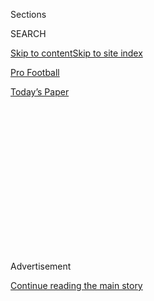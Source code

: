 <div id="app">

<div>

<div>

<div>

<div class="NYTAppHideMasthead css-1q2w90k e1suatyy0">

<div class="section css-ui9rw0 e1suatyy2">

<div class="css-eph4ug er09x8g0">

<div class="css-6n7j50">

</div>

<span class="css-1dv1kvn">Sections</span>

<div class="css-10488qs">

<span class="css-1dv1kvn">SEARCH</span>

</div>

[Skip to content](#site-content)[Skip to site index](#site-index)

</div>

<div id="masthead-section-label" class="css-1wr3we4 eaxe0e00">

[Pro
Football](https://www.nytimes3xbfgragh.onion/section/sports/football)

</div>

<div class="css-10698na e1huz5gh0">

</div>

</div>

<div id="masthead-bar-one" class="section hasLinks css-15hmgas e1csuq9d3">

<div class="css-uqyvli e1csuq9d0">

</div>

<div class="css-1uqjmks e1csuq9d1">

</div>

<div class="css-9e9ivx">

[](https://myaccount.nytimes3xbfgragh.onion/auth/login?response_type=cookie&client_id=vi)

</div>

<div class="css-1bvtpon e1csuq9d2">

[Today’s
Paper](https://www.nytimes3xbfgragh.onion/section/todayspaper)

</div>

</div>

</div>

</div>

<div data-aria-hidden="false">

<div id="site-content" data-role="main">

<div>

<div class="css-1aor85t" style="opacity:0.000000001;z-index:-1;visibility:hidden">

<div class="css-1hqnpie">

<div class="css-epjblv">

<span class="css-17xtcya">[Pro
Football](/section/sports/football)</span><span class="css-x15j1o">|</span><span class="css-fwqvlz">It’s
Patrick Mahomes’s N.F.L., but Let’s Preview All 32 Teams
Anyway</span>

</div>

<div class="css-k008qs">

<div class="css-1iwv8en">

<span class="css-18z7m18"></span>

<div>

</div>

</div>

<span class="css-1n6z4y">https://nyti.ms/3byhoWS</span>

<div class="css-1705lsu">

<div class="css-4xjgmj">

<div class="css-4skfbu" data-role="toolbar" data-aria-label="Social Media Share buttons, Save button, and Comments Panel with current comment count" data-testid="share-tools">

  - 
  - 
  - 
  - 
    
    <div class="css-6n7j50">
    
    </div>

  - 

</div>

</div>

</div>

</div>

</div>

</div>

<div class="css-13pd83m">

</div>

<div id="top-wrapper" class="css-1sy8kpn">

<div id="top-slug" class="css-l9onyx">

Advertisement

</div>

[Continue reading the main
story](#after-top)

<div class="ad top-wrapper" style="text-align:center;height:100%;display:block;min-height:250px">

<div id="top" class="place-ad" data-position="top" data-size-key="top">

</div>

</div>

<div id="after-top">

</div>

</div>

<div>

<div id="sponsor-wrapper" class="css-1hyfx7x">

<div id="sponsor-slug" class="css-19vbshk">

Supported by

</div>

[Continue reading the main
story](#after-sponsor)

<div id="sponsor" class="ad sponsor-wrapper" style="text-align:center;height:100%;display:block">

</div>

<div id="after-sponsor">

</div>

</div>

<div class="css-186x18t">

2020 N.F.L. Season Preview

</div>

<div class="css-1vkm6nb ehdk2mb0">

# It’s Patrick Mahomes’s N.F.L., but Let’s Preview All 32 Teams Anyway

</div>

Mahomes and Lamar Jackson headline an exciting new era of the N.F.L.,
which is on track for an on-time return to the field, just as planned.

<div class="css-79elbk" data-testid="photoviewer-wrapper">

<div class="css-z3e15g" data-testid="photoviewer-wrapper-hidden">

</div>

<div class="css-1a48zt4 ehw59r15" data-testid="photoviewer-children">

![<span class="css-16f3y1r e13ogyst0" data-aria-hidden="true">Patrick
Mahomes, 24, has already won a Super Bowl and an N.F.L. Most Valuable
Player
Award. </span><span class="css-cnj6d5 e1z0qqy90" itemprop="copyrightHolder"><span class="css-1ly73wi e1tej78p0">Credit...</span><span><span>Doug
Mills/The New York
Times</span></span></span>](https://static01.graylady3jvrrxbe.onion/images/2020/09/07/sports/07nfl-teampreviews/merlin_168316449_d2b22368-20a7-4d67-8aa4-786278e53bfc-articleLarge.jpg?quality=75&auto=webp&disable=upscale)

</div>

</div>

<div class="css-18e8msd">

<div class="css-vp77d3 epjyd6m0">

<div class="css-hus3qt ey68jwv0" data-aria-hidden="true">

[![Benjamin
Hoffman](https://static01.graylady3jvrrxbe.onion/images/2018/10/17/multimedia/author-benjamin-hoffman/author-benjamin-hoffman-thumbLarge.png
"Benjamin Hoffman")](https://www.nytimes3xbfgragh.onion/by/benjamin-hoffman)

</div>

<div class="css-1baulvz">

By [<span class="css-1baulvz last-byline" itemprop="name">Benjamin
Hoffman</span>](https://www.nytimes3xbfgragh.onion/by/benjamin-hoffman)

</div>

</div>

  - 
    
    <div class="css-ld3wwf e16638kd2">
    
    Published Sept. 7, 2020Updated Sept. 9, 2020,
    <span class="css-epvm6">11:36 a.m.
    ET</span>
    
    </div>

  - 
    
    <div class="css-4xjgmj">
    
    <div class="css-pvvomx" data-role="toolbar" data-aria-label="Social Media Share buttons, Save button, and Comments Panel with current comment count" data-testid="share-tools">
    
      - 
      - 
      - 
      - 
        
        <div class="css-6n7j50">
        
        </div>
    
      - 
    
    </div>
    
    </div>

</div>

</div>

<div class="section meteredContent css-1r7ky0e" name="articleBody" itemprop="articleBody">

<div class="css-1fanzo5 StoryBodyCompanionColumn">

<div class="css-53u6y8">

While just about every other American sports league had to radically
change its season because of the coronavirus, the N.F.L. waited
patiently, insisting it would [stick with its normal
timeline](https://www.nytimes3xbfgragh.onion/2020/05/07/sports/football/nfl-schedule.html).
That confidence appears to have paid off, with the league set to kick
off on Thursday, just as it said it would all along.

The league should look and feel quite different, as most Week 1 games
are expected to be played minus fans in the stands — the Dallas Cowboys
insist they will have a crowd — and plenty of important [players have
opted
out](https://www.nytimes3xbfgragh.onion/2020/08/08/sports/football/nfl-players-opt-out.html).

But, focusing solely on the game, the N.F.L. is in great shape. A new
generation of quarterbacks, led by Patrick Mahomes of the Kansas City
Chiefs and Lamar Jackson of the Baltimore Ravens, has made the league
even more exciting, and unexpected turnarounds by certain teams in
recent seasons have made it seem that any franchise is a move or two
away from relevance.

To get everyone caught up, we broke the league down, team by team,
looking at what’s changed and what you might expect during what should
be an exciting, unusual season.

</div>

</div>

<div class="css-19qgada">

### Breaking Down the Divisions

  - [A.F.C. East: Tom Brady Doesn’t Live Here Anymore](#link-652486c8)
  - [A.F.C. North: The Division That Runs](#link-3104d825)
  - [A.F.C. South: Three Good Teams and Jacksonville](#link-32b9b495)
  - [A.F.C. West: Property of Patrick Lavon Mahomes II](#link-3dfad86a)
  - [N.F.C. East: Where 9-7 Is Enough](#link-38ffe51b)
  - [N.F.C. North: The Packers and Friends](#link-2b33199e)
  - [N.F.C. South: Assisted Living for Aging
    Quarterbacks](#link-12ca264c)
  - [N.F.C. West: The Best Division in Football](#link-cd6fbd8)

</div>

<div class="css-1fanzo5 StoryBodyCompanionColumn">

<div class="css-53u6y8">

## A.F.C. East: Tom Brady Doesn’t Live Here Anymore

</div>

</div>

<div class="css-79elbk" data-testid="photoviewer-wrapper">

<div class="css-z3e15g" data-testid="photoviewer-wrapper-hidden">

</div>

<div class="css-1a48zt4 ehw59r15" data-testid="photoviewer-children">

![<span class="css-16f3y1r e13ogyst0" data-aria-hidden="true">Talk about
quarterback Josh Allen all you want. Buffalo fans know the defense is
what makes the team
special.</span><span class="css-cnj6d5 e1z0qqy90" itemprop="copyrightHolder"><span class="css-1ly73wi e1tej78p0">Credit...</span><span>Brett
Carlsen/Getty
Images</span></span>](https://static01.graylady3jvrrxbe.onion/images/2020/09/04/sports/04nfl-previews/merlin_161299026_a27a3ef5-8602-4b7c-be9f-09998d3bc277-articleLarge.jpg?quality=75&auto=webp&disable=upscale)

</div>

</div>

<div class="css-1fanzo5 StoryBodyCompanionColumn">

<div class="css-53u6y8">

### <span>**Buffalo Bills**</span>

**Key move:** Trading for wide receiver Stefon Diggs.

**Outlook:** The Bills (10-6) made the playoffs in two of the past three
seasons; two of the teams in their division are in talent-acquisition
mode; and the other one just said goodbye to a [six-time Super
Bowl-winning
quarterback](https://www.nytimes3xbfgragh.onion/2020/03/17/sports/football/tom-brady-patriots.html).
It might be time to get excited in Buffalo (something Bills fans are
known for, even if [Pinto
Ron](https://www.buffalobills.com/news/11-questions-with-bills-superfan-pinto-ron)
will have to be sprayed with condiments at home this year).

The known quantity is the team’s defense, where cornerback Tre’Davious
White leads one of the best units in the N.F.L. and Ed Oliver, a
second-year defensive tackle, is poised for a breakout.

The question is what to make of the offense. Quarterback Josh Allen
mostly needs to hold steady and let the defense cook, but he’s young,
has a big arm, and a lot of confidence. With Diggs and his fellow wide
receivers John Brown and Cole Beasley running routes, the temptation to
let the ball fly will be high.

</div>

</div>

<div class="css-1fanzo5 StoryBodyCompanionColumn">

<div class="css-53u6y8">

### <span>**Jets**</span>

**Key move:** Drafting [Mekhi
Becton.](https://www.nytimes3xbfgragh.onion/2020/04/28/sports/football/jets-mekhi-becton-draft.html)

**Outlook:** The Jets (7-9) began last season 1-7, but went 6-2 the rest
of the way. That improvement was largely a reflection of their
opponents, but it was also better than losing. That they landed a
terrific left tackle prospect, Louisville’s Becton, at No. 11 in the
draft was a cherry on top, because he can spend a decade protecting the
team’s most prized asset: quarterback [Sam
Darnold](https://www.nytimes3xbfgragh.onion/2019/11/24/sports/football/sam-darnold-jets.html).

On offense, things should look up. Darnold is the real deal, running
back Le’Veon Bell can’t be as bad as he was last season — right? — and
wide receiver Breshad Perriman was a good pickup.

The team’s sneaky-good defense is one of the masterworks of Gregg
Williams’s career as a coordinator, but Williams has a challenge ahead
of him since safety Jamal Adams was traded to Seattle and linebacker
C.J. Moseley opted out of the season. Williams does not lack for
confidence, but Adams and Moseley papered over deficiencies, so their
absence will be
felt.

</div>

</div>

<div class="css-79elbk" data-testid="photoviewer-wrapper">

<div class="css-z3e15g" data-testid="photoviewer-wrapper-hidden">

</div>

<div class="css-1a48zt4 ehw59r15" data-testid="photoviewer-children">

<div class="css-1xdhyk6 erfvjey0">

<span class="css-1ly73wi e1tej78p0">Image</span>

<div class="css-zjzyr8">

<div data-testid="lazyimage-container" style="height:257.77777777777777px">

</div>

</div>

</div>

<span class="css-16f3y1r e13ogyst0" data-aria-hidden="true">Seeing Cam
Newton at quarterback for the Patriots will be an adjustment, but his
skillset matches up well with the offense that the coordinator Josh
McDaniels, left, likes to
run.</span><span class="css-cnj6d5 e1z0qqy90" itemprop="copyrightHolder"><span class="css-1ly73wi e1tej78p0">Credit...</span><span>Pool
photo by Steven Senne</span></span>

</div>

</div>

<div class="css-1fanzo5 StoryBodyCompanionColumn">

<div class="css-53u6y8">

### <span>**New England Patriots**</span>

**Key move:** Signing quarterback [Cam
Newton](https://www.nytimes3xbfgragh.onion/2020/07/06/sports/football/cam-newton-new-england-patriots.html)?

**Outlook:** Throughout the [Bill
Belichick](https://www.nytimes3xbfgragh.onion/2020/06/29/sports/football/cam-newton-patriots-deal.html)
era, the Patriots (12-4) have jettisoned good players left and right
without losing a step. But the constant over those two decades was
quarterback [Tom
Brady](https://www.nytimes3xbfgragh.onion/2020/09/09/sports/football/tom-brady-tampa-bay-buccaneers.html).

By itself, [Brady’s
departure](https://www.nytimes3xbfgragh.onion/2020/03/19/sports/football/tom-brady-boston-patriot-fans.html)
isn’t reason to be particularly skeptical about New England, because he
was fairly bad last season. But factor in the defense’s loss of Kyle Van
Noy, Jamie Collins, Elandon Roberts and Dont’a Hightower through free
agency and opt-outs, and the team seems gutted.

There is potential for Newton to thrive in an offense designed by Josh
McDaniels to suit a player of his skills. But that will require Newton
be healthy — something that hasn’t happened in a while — and anyone from
a lackluster group of wide receivers to step up.

</div>

</div>

<div class="css-1fanzo5 StoryBodyCompanionColumn">

<div class="css-53u6y8">

It would be unwise to assume Belichick can’t make this work, especially
when he has the best secondary in the N.F.L., but it would be a notable
recovery even for someone with his track record.

### <span>**Miami Dolphins**</span>

**Key move:** Adding good players instead of subtracting them.

**Outlook:** After a series of fire-sale moves last season, there was
talk of the [Dolphins’
finishing 0-16](https://www.nytimes3xbfgragh.onion/2019/10/29/sports/football/miami-dolphins-bad-worst.html).
But a funny thing happened on the way to the No. 1 draft pick: Coach
[Brian Flores
coaxed](https://www.nytimes3xbfgragh.onion/2019/09/19/sports/football/brian-flores-dolphins.html)
some surprising wins out of his team, including a season-ending shocker
over New England, and [Miami (5-11) dropped to the No. 5
pick](https://www.nytimes3xbfgragh.onion/2020/04/24/sports/football/nfl-draft-first-round-patriots.html).

Expecting much out of the team this year would be somewhat unreasonable,
as the Dolphins have largely started from scratch. But with upgrades on
both sides of the ball — particularly in the secondary — a pair of
strong wide receivers in DeVante Parker and Preston Williams, and the
potential for a strong running game if Jordan Howard or Matt Breida can
stay healthy, the idea that Flores can make the team competitive is not
outlandish.

All eyes, however, will be on the rookie quarterback [Tua
Tagovailoa](https://www.nytimes3xbfgragh.onion/article/tua-tagovailoa.html),
who is currently the team’s backup, but just one four-interception game
by [Ryan
Fitzpatrick](https://www.nytimes3xbfgragh.onion/2020/08/31/sports/football/nfl-quarterback-controversies.html)
away from
starting.

## A.F.C. North: The Division That Runs

</div>

</div>

<div class="css-79elbk" data-testid="photoviewer-wrapper">

<div class="css-z3e15g" data-testid="photoviewer-wrapper-hidden">

</div>

<div class="css-1a48zt4 ehw59r15" data-testid="photoviewer-children">

<div class="css-1xdhyk6 erfvjey0">

<span class="css-1ly73wi e1tej78p0">Image</span>

<div class="css-zjzyr8">

<div data-testid="lazyimage-container" style="height:257.77777777777777px">

</div>

</div>

</div>

<span class="css-16f3y1r e13ogyst0" data-aria-hidden="true">Calais
Campbell had 31.5 sacks over the last three seasons in Jacksonville and
should add an enormous presence on Baltimore’s defensive
line.</span><span class="css-cnj6d5 e1z0qqy90" itemprop="copyrightHolder"><span class="css-1ly73wi e1tej78p0">Credit...</span><span>Tommy
Gilligan/USA Today Sports, via Reuters</span></span>

</div>

</div>

<div class="css-1fanzo5 StoryBodyCompanionColumn">

<div class="css-53u6y8">

### <span>**Baltimore Ravens**</span>

**Key move:** Trading for defensive end Calais Campbell.

**Outlook:** [Lamar
Jackson](https://www.nytimes3xbfgragh.onion/2019/10/10/sports/football/lamar-jackson-ravens.html)
of the Ravens (14-2) broke the N.F.L.’s single-season rushing record for
a quarterback and threw [36 touchdown
passes](https://www.pro-football-reference.com/players/J/JackLa00.htm).
You don’t need much more analysis of Baltimore’s success last season
than that. But even after a second consecutive [playoff
letdown](https://www.nytimes3xbfgragh.onion/2020/01/12/sports/football/lamar-jackson-ravens-playoffs.html),
there is no reason to believe the Ravens’ ground-heavy offense can’t
succeed in the playoffs.

Some regression to the mean should be expected from Jackson. He runs at
a rate that is highly unusual for a quarterback, and teams have probably
picked apart film of his passing. But the Ravens have plenty of solid
running backs to complement him, and they drafted another in Ohio
State’s J.K. Dobbins. The only real concern is the retirement of right
guard Marshal Yanda.

</div>

</div>

<div class="css-1fanzo5 StoryBodyCompanionColumn">

<div class="css-53u6y8">

Baltimore’s defense could actually be better. The veterans Derek Wolfe
and Campbell were added to the team’s front seven, and while [safety
Earl
Thomas](https://www.espn.com/nfl/story/_/id/29723620/sources-ravens-cut-trade-earl-thomas-dispute)
was released late in training camp, the team is strong enough to sustain
that loss.

</div>

</div>

<div>

</div>

<div class="css-1fanzo5 StoryBodyCompanionColumn">

<div class="css-53u6y8">

### <span>**Pittsburgh Steelers**</span>

**Key move:** Signing tight end Eric Ebron.

**Outlook:** The 2019 Steelers (8-8) had a .500 record even though
quarterback [Ben
Roethlisberger](https://www.nytimes3xbfgragh.onion/2019/09/16/sports/football/ben-roethlisberger-drew-brees-injury.html)
appeared in just six quarters of football all season. That such a
monumental achievement was viewed by many as disappointing is a
testament to the standards for the team under Coach Mike Tomlin.

Roethlisberger is back after surgery to repair his right elbow, which
should be great news for running back James Conner and wide receiver
JuJu Smith-Schuster. The team also added a major red zone weapon in
Ebron.

The team doesn’t really need Roethlisberger to have another 5,000-yard
passing season, since its defense should comfortably be one of the five
best in the N.F.L. From T.J. Watt on the defensive line to [Minkah
Fitzpatrick in the
secondary](https://www.nytimes3xbfgragh.onion/2019/12/04/sports/football/minkah-fitzpatrick-trade-steelers.html),
and everyone in between, this is a loaded unit that could look even
better if the offense stays on the field longer than it did last
season.

</div>

</div>

<div class="css-79elbk" data-testid="photoviewer-wrapper">

<div class="css-z3e15g" data-testid="photoviewer-wrapper-hidden">

</div>

<div class="css-1a48zt4 ehw59r15" data-testid="photoviewer-children">

<div class="css-1xdhyk6 erfvjey0">

<span class="css-1ly73wi e1tej78p0">Image</span>

<div class="css-zjzyr8">

<div data-testid="lazyimage-container" style="height:253.26666666666665px">

</div>

</div>

</div>

<span class="css-16f3y1r e13ogyst0" data-aria-hidden="true">Nick Chubb
of the Browns has already provided incredible return as a second-round
pick in 2018, rushing for 2,490 yards and 16 touchdowns over his first
two
seasons.</span><span class="css-cnj6d5 e1z0qqy90" itemprop="copyrightHolder"><span class="css-1ly73wi e1tej78p0">Credit...</span><span>Ron
Schwane/Associated Press</span></span>

</div>

</div>

<div class="css-1fanzo5 StoryBodyCompanionColumn">

<div class="css-53u6y8">

### <span>**Cleveland Browns**</span>

**Key move:** Hiring Kevin Stefanski as head coach.

**Outlook:** It can’t be as bad as last season. The Browns simply have
too much talent to go 6-10 again. Maybe.

</div>

</div>

<div class="css-1fanzo5 StoryBodyCompanionColumn">

<div class="css-53u6y8">

The [expectation under Coach Freddie
Kitchens](https://www.nytimes3xbfgragh.onion/2019/08/10/sports/football/baker-mayfield-odell-beckham-browns.html)
last season was that quarterback [Baker
Mayfield](https://www.pro-football-reference.com/players/M/MayfBa00.htm)
would take the leap to superstardom. Instead Mayfield seemed to get much
worse than he was as a rookie in 2018, leaving running back [Nick
Chubb](https://www.pro-football-reference.com/players/C/ChubNi00.htm) to
be the team’s breakout star. While Chubb was nothing short of
phenomenal, and may be capable of even more, an offense designed
by[Stefanski](https://www.clevelandbrowns.com/team/coaches-roster/kevin-stefanski)
should lead to more opportunities for Mayfield to get the ball to wide
receivers Odell Beckham Jr. and Jarvis Landry and tight ends Austin
Hooper and David Njoku.

The team’s defense has building blocks like defensive end Myles Garrett
and cornerback Denzel Ward, and the potential to be well above average.

Everything looks great on paper. Of course, everything looked great on
paper last season.

### <span>**Cincinnati Bengals**</span>

**Key move:** [Drafting quarterback Joe
Burrow](https://www.nytimes3xbfgragh.onion/article/joe-burrow-nfl-draft.html).

**Outlook:** Running back Joe Mixon is a terrific player, but if Coach
Zac Taylor is going to open up the Bengals (2-14) offense, it will have
to happen through a passing game led by the No. 1 overall draft pick.
Burrow has all the tools he’ll need in the veteran wide receiver A.J.
Green and the rookie Tee Higgins, and if the ball starts flying
downfield, the thought of Mixon being able to run without a stacked box
in front of him will be fairly terrifying to opponents.

Patience is still key. The team’s talent deficiencies were a big reason
for its N.F.L.-worst record last season, and even after a free agent
spending spree, plus a well-regarded draft, this team should be viewed
very much as a work in
progress.

## A.F.C. South: Three Good Teams and Jacksonville

</div>

</div>

<div class="css-79elbk" data-testid="photoviewer-wrapper">

<div class="css-z3e15g" data-testid="photoviewer-wrapper-hidden">

</div>

<div class="css-1a48zt4 ehw59r15" data-testid="photoviewer-children">

<div class="css-1xdhyk6 erfvjey0">

<span class="css-1ly73wi e1tej78p0">Image</span>

<div class="css-zjzyr8">

<div data-testid="lazyimage-container" style="height:257.77777777777777px">

</div>

</div>

</div>

<span class="css-16f3y1r e13ogyst0" data-aria-hidden="true">Ryan
Tannehill and Derrick Henry seemed to unlock each other’s potential last
season. If they can do that for 16 games, the Titans will be tough to
beat.</span><span class="css-cnj6d5 e1z0qqy90" itemprop="copyrightHolder"><span class="css-1ly73wi e1tej78p0">Credit...</span><span>Will
Newton/Getty Images</span></span>

</div>

</div>

<div class="css-1fanzo5 StoryBodyCompanionColumn">

<div class="css-53u6y8">

### <span>**Tennessee Titans**</span>

**Key move:** Signing defensive end Jadeveon Clowney.

**Outlook:** There were two distinct chapters last season for the Titans
(9-7): before Ryan Tannehill and after. While many attributed the
veteran quarterback’s success to the dominance of running back Derrick
Henry, [their relationship was far more symbiotic than it got credit
for](https://www.nytimes3xbfgragh.onion/2020/01/09/sports/football/titans-ravens-henry-tannehill.html).
Tannehill’s efficiency and ability to aggressively throw downfield
unlocked Henry’s enormous potential.

</div>

</div>

<div class="css-1fanzo5 StoryBodyCompanionColumn">

<div class="css-53u6y8">

The key players are back on offense, with Tannehill receiving far more
money in the hope that he will provide something close to the same
results, and Henry trying not to fall prey to the curse of rushing
leaders, who often decline the next season.

Tennessee’s defense, however, will look a lot different. Defensive
tackle Jurrell Casey, cornerback Logan Ryan and linebacker Wesley
Woodyard are all gone. The unit, with some development from second-year
tackle Jeffrey Simmons, may not collapse entirely, especially after
signing Clowney to a one-year deal. But the Titans took quite a risk in
shaking up their defense so much to help pay for their offense.

### <span>**Houston Texans**</span>

**Key move:** Trading for running back David Johnson\*.

**Outlook:** The key move for the Texans (10-6) gets an asterisk
because, while Johnson is a very talented young running back who should
be a versatile option for quarterback Deshaun Watson, the Texans gave up
wide receiver DeAndre Hopkins in the trade. Hopkins is in the
conversation about the best wide receiver in the game, and his steady
presence gave the team the luxury of not relying on other receivers like
Will Fuller and Kenny Stills to have consistent success.

Watson is so good it seems that he can make anything work, and he and
Johnson could be a devastating combination. But it’s hard to get
enthusiastic about a team that has a suspect defense and that traded
away a franchise icon. Especially so when it faces a brutal start to the
season, with the first six weeks including games against Kansas City,
Baltimore, Pittsburgh and
Tennessee.

</div>

</div>

<div class="css-79elbk" data-testid="photoviewer-wrapper">

<div class="css-z3e15g" data-testid="photoviewer-wrapper-hidden">

</div>

<div class="css-1a48zt4 ehw59r15" data-testid="photoviewer-children">

<div class="css-1xdhyk6 erfvjey0">

<span class="css-1ly73wi e1tej78p0">Image</span>

<div class="css-zjzyr8">

<div data-testid="lazyimage-container" style="height:257.77777777777777px">

</div>

</div>

</div>

<span class="css-16f3y1r e13ogyst0" data-aria-hidden="true">After 224
starts for the Chargers, Philip Rivers has to hope a change of scenery
in Indianapolis can make everyone forget his struggles last
season.</span><span class="css-cnj6d5 e1z0qqy90" itemprop="copyrightHolder"><span class="css-1ly73wi e1tej78p0">Credit...</span><span>Michael
Conroy/Associated Press</span></span>

</div>

</div>

<div class="css-1fanzo5 StoryBodyCompanionColumn">

<div class="css-53u6y8">

### <span>**Indianapolis Colts**</span>

**Key move:** Traded for defensive lineman DeForest Buckner.

**Outlook:** How much does quarterback Philip Rivers, 38, have left in
the tank? The Colts (7-9) are about to find out. The veteran passer was
all over the place last season for the Chargers, but the Colts appear
determined to have their offense controlled by running backs Marlon Mack
and Jonathan Taylor (or, more realistically, by left guard Quenton
Nelson). That creates a dream scenario for Rivers in which all the team
truly wants from him is leadership, the occasional deep floater to T.Y.
Hilton or Parris Campbell, and some creative plays underneath to the
third-down back, Nyheim Hines. Rivers seemingly could manage that into
his 50s.

Adding Buckner, fresh off a Super Bowl appearance with the 49ers, gives
the superstar linebacker Darius Leonard much-needed help and could be a
boon to linebacker Justin Houston, as Buckner tends to punch awfully big
holes in offensive lines.

</div>

</div>

<div class="css-1fanzo5 StoryBodyCompanionColumn">

<div class="css-53u6y8">

### <span>**Jacksonville Jaguars**</span>

**Key move:** Cleaning up their salary cap sheet for 2021 or 2022.

**Outlook:** Gardner Minshew is a lovable scamp who is probably a better
quarterback than Nick Foles at this point in their careers. Does that
make the Jaguars (6-10) good?
[Nope.](https://www.nytimes3xbfgragh.onion/2020/09/02/sports/football/jacksonville-jaguars-salary-cap-fournette.html)
The subtraction of running back Leonard Fournette doesn’t make the team
any worse — which is a fairly strong indictment of Fournette — and wide
receiver D.J. Chark has promise, so the Jaguars will score some points
and win some games. Not many, though.

Sadder is the dismantling of the team’s defense. The Jaguars’ remarkable
2017 season may have been something of a fluke, but it’s hard to say
because just about every significant player from that defense has been
sent elsewhere, often under rushed and dramatic circumstances. The most
recent departures were Yannick Ngakoue and Calais Campbell, but the team
has also lost Marcell Dareus, Jalen Ramsey and Dante Fowler in recent
years, and no team could endure that type of
exodus.

## A.F.C. West: Property of Patrick Lavon Mahomes II

</div>

</div>

<div class="css-79elbk" data-testid="photoviewer-wrapper">

<div class="css-z3e15g" data-testid="photoviewer-wrapper-hidden">

</div>

<div class="css-1a48zt4 ehw59r15" data-testid="photoviewer-children">

<div class="css-1xdhyk6 erfvjey0">

<span class="css-1ly73wi e1tej78p0">Image</span>

<div class="css-zjzyr8">

<div data-testid="lazyimage-container" style="height:257.77777777777777px">

</div>

</div>

</div>

<span class="css-16f3y1r e13ogyst0" data-aria-hidden="true">Clyde
Edwards-Helaire was the only running back taken in the first round of
this year’s draft. The move seemed brilliant for Kansas City when the
team’s starter, Damien Williams, opted out of the
season.</span><span class="css-cnj6d5 e1z0qqy90" itemprop="copyrightHolder"><span class="css-1ly73wi e1tej78p0">Credit...</span><span>Charlie
Neibergall/Associated Press</span></span>

</div>

</div>

<div class="css-1fanzo5 StoryBodyCompanionColumn">

<div class="css-53u6y8">

### <span>**Kansas City Chiefs**</span>

**Key move:** Giving [Mahomes half a billion
dollars](https://www.nytimes3xbfgragh.onion/2020/07/06/sports/football/pat-mahomes-contract.html).

**Outlook:** Mahomes has already won the N.F.L.’s Most Valuable Player
Award, a [Super
Bowl](https://www.nytimes3xbfgragh.onion/2020/02/03/sports/football/chiefs-super-bowl.html)
and the Super Bowl M.V.P. award. Now he is [theoretically
secured](https://www.nytimes3xbfgragh.onion/2020/07/08/sports/football/patrick-mahomes-contract-guarantee.html)as
the face of the franchise for more than a decade. It’s good to be the
Chiefs (12-4).

To help Mahomes thrive, Kansas City gave tight end Travis Kelce a huge
contract extension and made what appeared to be a questionable decision
by drafting running back Clyde Edwards-Helaire in the first round, only
to have that move look brilliant when the incumbent starter, Damien
Williams, opted out for the season. Wide receivers Tyreek Hill, Sammy
Watkins, Mecole Hardman and Demarcus Robinson will all probably spend a
lot of time in the end
zone.

<div id="NYT_MAIN_CONTENT_2_REGION" class="css-9tf9ac">

<div>

<div id="styln-prism-freeform-1595872471455" class="section interactive-content interactive-size-medium css-1ftcdic">

<div class="css-17ih8de interactive-body">

<div id="prism-freeform-block-16208" class="css-19mumt8" data-role="complementary" data-storyline="The Coronavirus Outbreak" data-truncated="false" tabindex="0">

<div class="css-a8d9oz">

<div>

### The Coronavirus Outbreak

#### Sports and the Virus

Updated Sept. 9, 2020

Here’s what’s happening as the world of sports slowly comes back to
life:

  -   - September Saturdays at Penn State are usually the apex of a week
        of hype. Now, as at other college football destinations, the
        approach of autumn has been [unusually
        quiet](https://www.nytimes3xbfgragh.onion/2020/09/09/sports/penn-state-college-football-canceled.html?action=click&pgtype=Article&state=default&region=MAIN_CONTENT_2&context=storylines_keepup) there.
      - More than half the players who made the quarterfinals at the
        U.S. Open were not supposed to be there. It’s a [little bit
        easier](https://www.nytimes3xbfgragh.onion/2020/09/09/sports/us-open-crowd.html?action=click&pgtype=Article&state=default&region=MAIN_CONTENT_2&context=storylines_keepup) when
        there are no fans, some say.
      - In a pandemic, [getting to a
        triathlon](https://www.nytimes3xbfgragh.onion/2020/09/08/sports/ironman-tallinn-triathlon-pandemic.html?action=click&pgtype=Article&state=default&region=MAIN_CONTENT_2&context=storylines_keepup) is
        as hard as finishing it. The first Ironman race since March, in
        Tallinn, Estonia, included travel restrictions, temperature
        checks, masked volunteers and medals handed over in bags.

<div id="styln-survey-component-16208" class="styln-survey-component">

</div>

</div>

</div>

</div>

</div>

</div>

</div>

</div>

The team’s defense has taken its lumps, but it showed up when it counted
most in the Super Bowl, and with Chris Jones back to anchor the
defensive line, and safety Tyrann Mathieu roaming in the secondary,
there should be little fear of a drop-off.

### <span>**Las Vegas Raiders**</span>

**Key move:** Drafting wide receiver Henry Ruggs III.

**Outlook:** It has been a rough re-entry to the N.F.L. for [Coach Jon
Gruden](https://www.nytimes3xbfgragh.onion/2019/09/05/sports/football/antonio-brown-raiders.html),
but he and General Manager Mike Mayock appear to be building a team that
shouldn’t be a pushover in [its first season in the
desert](https://www.nytimes3xbfgragh.onion/2019/12/13/sports/football/oakland-raiders-las-vegas-stadium.html).

</div>

</div>

<div class="css-1fanzo5 StoryBodyCompanionColumn">

<div class="css-53u6y8">

Having bolstered one of the best offensive lines in football for several
seasons, the Raiders (7-9) now have the skill players to make use of all
that time that line provides. Running back Josh Jacobs is wildly
explosive, and quarterback Derek Carr has some terrific targets in tight
ends Darren Waller and Jason Witten, and wide receivers Henry Ruggs III
and Zay Jones.

The Raiders’ defense may not have a lot of household names, but it has
strong players at each level, with the potential for a breakout year
from defensive end Maxx
Crosby.

</div>

</div>

<div class="css-79elbk" data-testid="photoviewer-wrapper">

<div class="css-z3e15g" data-testid="photoviewer-wrapper-hidden">

</div>

<div class="css-1a48zt4 ehw59r15" data-testid="photoviewer-children">

<div class="css-1xdhyk6 erfvjey0">

<span class="css-1ly73wi e1tej78p0">Image</span>

<div class="css-zjzyr8">

<div data-testid="lazyimage-container" style="height:257.77777777777777px">

</div>

</div>

</div>

<span class="css-16f3y1r e13ogyst0" data-aria-hidden="true">Austin
Ekeler rushed for 1,550 yards last season despite sharing duties with
Melvin Gordon. He could join Roger Craig, Marshall Faulk and Christian
McCaffrey as the only players with 1,000 rushing yards and 1,000
receiving yards in the same
season.</span><span class="css-cnj6d5 e1z0qqy90" itemprop="copyrightHolder"><span class="css-1ly73wi e1tej78p0">Credit...</span><span>Kelvin
Kuo/Associated Press</span></span>

</div>

</div>

<div class="css-1fanzo5 StoryBodyCompanionColumn">

<div class="css-53u6y8">

### <span>**Los Angeles Chargers**</span>

**Key move:** Keeping quarterback Tyrod Taylor around to give [Justin
Herbert](https://www.nytimes3xbfgragh.onion/article/justin-herbert.html)
time.

**Outlook:** There’s not much that’s recognizable for fans of a team
that said goodbye to a potential Hall of Famer quarterback (Philip
Rivers) and a former Pro Bowl running back (Melvin Gordon), while losing
one of its best defensive players, safety Derwin James, to a severe knee
injury. But then, there aren’t many people who would ID themselves as
followers at this point. [For the few who
do](https://www.nytimes3xbfgragh.onion/2019/12/19/sports/football/if-the-chargers-score-and-no-ones-there-to-cheer-does-the-owner-care.html),
here are inklings of optimism for the Chargers (5-11).

Los Angeles used the [No. 6 draft pick on quarterback Justin
Herbert](https://www.nytimes3xbfgragh.onion/2020/04/23/sports/football/nfl-draft-live.html#link-1f4f47de),
and while he’s probably not ready yet, the team bought itself plenty of
time by retaining Taylor, who should have had a starting job in the
first place. Along with the versatile running back Austin Ekeler and
wide receiver Mike Williams, the offense has the potential to be far
better than last year’s.

The Chargers had a top-10 defense in each of the last two seasons, and
even without James they could very well make it three straight years.

### <span>**Denver Broncos**</span>

**Key move:** Trading for defensive tackle Jurrell Casey.

**Outlook:** The Broncos (7-9) appear to have settled on Drew Lock at
quarterback, and they have worked to build around him with a new
offensive coordinator, Pat Shurmur, and a fairly robust group of skill
players — running backs Phillip Lindsay and Melvin Gordon, wide
receivers Courtland Sutton, Tim Patrick and Jerry Jeudy, and tight end
Noah Fant. If the team can patch together a decent offensive line, there
will be little excuse for Lock not to succeed, and that might take some
pressure off John Elway, the team’s president, who has made some
questionable quarterback decisions in recent years.

</div>

</div>

<div class="css-1fanzo5 StoryBodyCompanionColumn">

<div class="css-53u6y8">

The team’s defense is not what it was a few years ago and [Von Miller
may be
sidelined](https://twitter.com/RapSheet/status/1303712772140789762) for
the start of the season. But stealing Casey from the Titans should pay
large dividends and the acquisition of cornerback A.J. Bouye helps blunt
the loss of Chris Harris
Jr.

## N.F.C. East: Where 9-7 Is Enough

</div>

</div>

<div class="css-79elbk" data-testid="photoviewer-wrapper">

<div class="css-z3e15g" data-testid="photoviewer-wrapper-hidden">

</div>

<div class="css-1a48zt4 ehw59r15" data-testid="photoviewer-children">

<div class="css-1xdhyk6 erfvjey0">

<span class="css-1ly73wi e1tej78p0">Image</span>

<div class="css-zjzyr8">

<div data-testid="lazyimage-container" style="height:257.77777777777777px">

</div>

</div>

</div>

<span class="css-16f3y1r e13ogyst0" data-aria-hidden="true">Coach Mike
McCarthy has a fairly simple directive: Don’t waste the primes of
quarterback Dak Prescott and running back Ezekiel
Elliott. </span><span class="css-cnj6d5 e1z0qqy90" itemprop="copyrightHolder"><span class="css-1ly73wi e1tej78p0">Credit...</span><span>LM
Otero/Associated Press</span></span>

</div>

</div>

<div class="css-1fanzo5 StoryBodyCompanionColumn">

<div class="css-53u6y8">

### <span>**Dallas Cowboys**</span>

**Key move:** [Hiring Coach Mike
McCarthy](https://www.nytimes3xbfgragh.onion/2020/01/06/sports/football/mike-mccarthy-jerry-jones-cowboys.html).

**Outlook*:*** If it felt as though the Cowboys (8-8) consistently
underperformed under Jason Garrett, it was because they did. No team
with quarterback [Dak
Prescott](https://www.nytimes3xbfgragh.onion/2017/01/11/sports/football/cowboys-dak-prescott-can-handle-any-kind-of-pressure.html),
running back Ezekiel Elliott and wide receivers Amari Cooper and Michael
Gallup, all protected by a top-notch offensive line, should ever finish
8-8. But that’s exactly what they did, giving away what should have been
the easiest division title in N.F.C. East history.

In steps McCarthy, who may have worn out his welcome in Green Bay, but
is a safe bet to get a lot more out of this talented offense. He
retained Kellen Moore, last year’s supposed wunderkind of an offensive
coordinator, and brought in Mike Nolan to revamp a defense that has
enough talent to get by.

Cooper has said he believes the offense, with the addition of the rookie
wide receiver CeeDee Lamb, could become the rare unit with three
1,000-yard receivers. Focusing on winning nine games might be a better
plan.

### <span>**Philadelphia Eagles**</span>

**Key move:** Trading for cornerback Darius Slay.

**Outlook:** The Eagles (9-7) have had a wild ride the last few seasons,
[winning a Super
Bowl](https://www.nytimes3xbfgragh.onion/2018/02/04/sports/eagles-super-bowl-champions.html)
with a backup quarterback, falling apart entirely the next season, and
then turning into a team that somehow felt like a plucky upstart last
season despite having a franchise quarterback and a top-10 defense. Even
with that statistical roller coaster, the team has found itself in the
playoffs three years in a row, which is quite a feat.

On offense, the key is health. Keeping quarterback Carson Wentz on his
feet may be a bit easier with the veteran tackle Jason Peters moving to
guard to make way for Andre Dillard. And Miles Sanders seems like a
solution to the team’s revolving door at running back.

</div>

</div>

<div class="css-1fanzo5 StoryBodyCompanionColumn">

<div class="css-53u6y8">

On defense, Philadelphia dropped a ton of money on defensive tackle
Javon Hargrave, who will team with Fletcher Cox and Malik Jackson on a
ridiculously deep defensive line. With that group forcing quarterbacks
into countless unwise throws, the newly acquired Slay may find himself
looking like a defensive player of the year
candidate.

</div>

</div>

<div class="css-79elbk" data-testid="photoviewer-wrapper">

<div class="css-z3e15g" data-testid="photoviewer-wrapper-hidden">

</div>

<div class="css-1a48zt4 ehw59r15" data-testid="photoviewer-children">

<div class="css-1xdhyk6 erfvjey0">

<span class="css-1ly73wi e1tej78p0">Image</span>

<div class="css-zjzyr8">

<div data-testid="lazyimage-container" style="height:257.77777777777777px">

</div>

</div>

</div>

<span class="css-16f3y1r e13ogyst0" data-aria-hidden="true">Dwayne
Haskins (7) showed some promise as a rookie, but there will undoubtedly
be some fans looking for Alex Smith (11), cleared to play after a
devastating leg injury, to get time at
quarterback.</span><span class="css-cnj6d5 e1z0qqy90" itemprop="copyrightHolder"><span class="css-1ly73wi e1tej78p0">Credit...</span><span>Alex
Brandon/Associated Press</span></span>

</div>

</div>

<div class="css-1fanzo5 StoryBodyCompanionColumn">

<div class="css-53u6y8">

### <span>**Washington Football Team**</span>

**Key move:** Retiring an [offensive nickname and
logo](https://www.nytimes3xbfgragh.onion/2020/07/13/sports/football/native-american-washington-name-change.html).

**Outlook:** Sorting out the off-season drama for Washington (3-13)
would take far more space than is available here, but rest assured:
[It’s been
messy](https://www.nytimes3xbfgragh.onion/2020/08/24/sports/football/dan-snyder-washington-football-ownership.html).

Talking about strictly about on-the-field matters, however, the team
should have an upward trajectory, with the caveat that it’s easy to move
up when you’re at the absolute bottom. Coach [Ron
Rivera](https://www.nytimes3xbfgragh.onion/2020/08/20/sports/football/washington-football-ron-rivera-cancer.html)
has proved he can succeed in the N.F.L., but for now his emphasis needs
to be on building a new culture.

The quarterback position should be fairly interesting, as second-year
starter Dwayne Haskins has some ability and also some troubles staying
healthy. The improbable return of Alex Smith from [a horrific leg
injury](https://www.espn.com/nfl/story/_/id/29671320/washington-qb-alex-smith-cleared-football-activity-team)
is worthy of Hollywood consideration, but the chances that he unseats
Haskins, absent an injury to the younger player, are remote. At least
there are people to choose from. At running back, the release of both
Derrius Guice and Adrian Peterson has left the cupboard almost entirely
bare.

The defense, now led by Jack Del Rio, will get a big boost from the
rookie defensive end Chase Young. But this team is several good players
away from relevance.

### <span>**Giants**</span>

**Key move:** Presumably remembering what they have in [Saquon
Barkley](https://www.nytimes3xbfgragh.onion/2019/10/18/sports/football/saquon-barkley-return-giants.html).

**Outlook:** Everyone got very excited when quarterback [Daniel Jones
won his first two
starts](https://www.nytimes3xbfgragh.onion/2019/09/29/sports/football/daniel-jones-giants-draft-haskins.html)
last year (4-12). He then looked a lot like an [overwhelmed
rookie](https://www.nytimes3xbfgragh.onion/2019/08/07/sports/football/daniel-jones-eli-manning-giants-quarterback.html)
out of Duke, going 1-9 the rest of the way.

</div>

</div>

<div class="css-1fanzo5 StoryBodyCompanionColumn">

<div class="css-53u6y8">

To fix an offense that seemed to make very little use its ultra-talented
running back, or of the promising tight end Evan Engram, the Giants
tapped New England’s wide receivers coach, [Joe Judge, as head
coach](https://www.nytimes3xbfgragh.onion/2020/01/07/sports/football/joe-judge-giants.html)
and brought in Jason Garrett as offensive coordinator. Both managed to
engender quite a bit of enthusiasm despite having come from jobs where
the units they managed dramatically underwhelmed.

The offense could show some serious improvement, but the team’s defense
is so bad that it won’t
matter.

## N.F.C. North: The Packers and Friends

</div>

</div>

<div class="css-79elbk" data-testid="photoviewer-wrapper">

<div class="css-z3e15g" data-testid="photoviewer-wrapper-hidden">

</div>

<div class="css-1a48zt4 ehw59r15" data-testid="photoviewer-children">

<div class="css-1xdhyk6 erfvjey0">

<span class="css-1ly73wi e1tej78p0">Image</span>

<div class="css-zjzyr8">

<div data-testid="lazyimage-container" style="height:252.62222222222223px">

</div>

</div>

</div>

<span class="css-16f3y1r e13ogyst0" data-aria-hidden="true">This was a
remarkably familiar sight for the Packers last season, as running back
Aaron Jones scored 19 touchdowns during the regular season and four more
during the
playoffs.</span><span class="css-cnj6d5 e1z0qqy90" itemprop="copyrightHolder"><span class="css-1ly73wi e1tej78p0">Credit...</span><span>Hannah
Foslien/Getty Images</span></span>

</div>

</div>

<div class="css-1fanzo5 StoryBodyCompanionColumn">

<div class="css-53u6y8">

### <span>**Green Bay Packers**</span>

**Key move:** Drafting quarterback [Jordan
Love](https://www.nytimes3xbfgragh.onion/article/jordan-love.html).
([Don’t tell Aaron
Rodgers.](https://www.nytimes3xbfgragh.onion/2020/08/31/sports/football/nfl-quarterback-controversies.html))

**Outlook:** You can’t exactly fake a 13-3 record, but the Packers
certainly never felt like a top contender last season. Coach Matt
LaFleur was supposedly brought in to [unlock the remaining potential in
Rodgers’s golden
arm](https://www.nytimes3xbfgragh.onion/2019/11/21/sports/football/aaron-rodgers-packers-coach.html),
but instead LaFleur seemed to fall in love with running the ball,
leaving Rodgers with statistics fairly similar to those from the 2018
season, which got Coach Mike McCarthy fired.

In all, Green Bay was a fairly middling team in all facets of the game,
but finished tied for the second best record in the N.F.L. thanks to a
soft schedule and some luck.

With Rodgers healthy, somewhere between 10 and 13 wins feels like a
given, but if the Packers want to avoid having things fall apart
entirely whenever he departs (think Troy Aikman or Steve Young) they
need to start thinking about what comes after. Drafting a potential star
in Love was the right call, even if it worsened an already bad
relationship between Rodgers and the team. Maybe Rodgers, who tends to
thrive while playing with a chip on his shoulder, can really stick it to
his bosses by throwing 35 touchdown passes this season.

### <span>**Minnesota Vikings**</span>

**Key move:** The team kept a few of its good players.

**Outlook:** Wide receiver Stefon Diggs is gone. So are Linval Joseph,
Everson Griffen, Xavier Rhodes and Trae Waynes, all defensive stalwarts
for the Vikings (10-6). Michael Pierce, who was brought in to replace
Joseph, opted out of this season. Plenty of teams go through periods of
turnover, but a playoff team jettisoning a solid portion of the players
anyone has heard of is a little extreme.

</div>

</div>

<div class="css-1fanzo5 StoryBodyCompanionColumn">

<div class="css-53u6y8">

Coach Mike Zimmer probably deserves some leeway with all of the
defensive movement, since he has consistently put a strong product on
the field. And embracing a youth movement is probably better than
standing pat just for continuity’s sake.

On offense, however, it’s hard to justify the team letting things go so
wrong with Diggs, who was responsible for [one of the most memorable
moments in franchise
history](https://www.nytimes3xbfgragh.onion/2018/01/15/sports/vikings-saints-stefon-diggs-marcus-williams.html).
A team and player souring on each other happens, but breaking up the
pairing of Diggs and Adam Thielen makes Minnesota’s offense
worse.

</div>

</div>

<div class="css-79elbk" data-testid="photoviewer-wrapper">

<div class="css-z3e15g" data-testid="photoviewer-wrapper-hidden">

</div>

<div class="css-1a48zt4 ehw59r15" data-testid="photoviewer-children">

<div class="css-1xdhyk6 erfvjey0">

<span class="css-1ly73wi e1tej78p0">Image</span>

<div class="css-zjzyr8">

<div data-testid="lazyimage-container" style="height:257.77777777777777px">

</div>

</div>

</div>

<span class="css-16f3y1r e13ogyst0" data-aria-hidden="true">Jamie
Collins, a linebacker with star potential, will be reunited with Coach
Matt Patricia, who was the Patriots’ defensive coordinator at the
beginning of his
career. </span><span class="css-cnj6d5 e1z0qqy90" itemprop="copyrightHolder"><span class="css-1ly73wi e1tej78p0">Credit...</span><span>Nick
Wass/Associated Press</span></span>

</div>

</div>

<div class="css-1fanzo5 StoryBodyCompanionColumn">

<div class="css-53u6y8">

### <span>**Detroit Lions**</span>

**Key move:** Signing linebacker Jamie Collins.

**Outlook:** Things have not been pretty over the last two seasons for
Coach Matt Patricia, but at least in Collins he has someone with whom he
can chat about happier days in New England.

Should quarterback Matthew Stafford get back to his typically stellar
health, he will throw for a lot of yards. They sometimes feel like empty
calories, but there will be [a lot of
them](https://www.nytimes3xbfgragh.onion/2018/10/04/sports/drew-brees-passing-yards.html).
If history is any indication, the Lions (3-12-1) will have a hard time
deciding on a primary running back between Kerryon Johnson and the
rookie D’Andre Swift, but if they can ever find some balance for their
offense it might help things considerably.

On defense, the guys you’ve heard of (Darius Slay, Snacks Harrison,
etc.) are gone, replaced by Collins and a few other acquisitions who
might be a better fit for Patricia’s scheme.

It wouldn’t be ridiculous to suggest the team could improve, but the
Lions are a hard team to believe in.

</div>

</div>

<div class="css-1fanzo5 StoryBodyCompanionColumn">

<div class="css-53u6y8">

### <span>**Chicago Bears**</span>

**Key move:** Trading for quarterback [Nick
Foles](https://www.nytimes3xbfgragh.onion/2020/08/31/sports/football/nfl-quarterback-controversies.html).

**Outlook:** Hoping that the veteran backup quarterback who once stepped
in for an injured No. 2 draft pick and won a Super Bowl could do the
same thing for your team had big “buying a lottery ticket at the same
store that sold a recent jackpot” energy. But Nick Foles, as flawed as
he can be, seemed like an upgrade over Mitchell Trubisky, and the Bears
(8-8), led by their terrific defense, didn’t need greatness from their
quarterback. They needed competence.

Somehow, some way, Trubisky appears to have beaten out Foles for the
starting job. So the Bears will now pay more than $20 million for a
backup, while keeping the same bad quarterback.

That defense, though, is still special. It was not nearly as
opportunistic last season as it had been in recent years, but with stars
like Khalil Mack, Akiem Hicks and Eddie Jackson, the potential for
explosiveness is there if the offense finds a way to manage its end of
the
bargain.

## N.F.C. South: Assisted Living for Aging Quarterbacks

</div>

</div>

<div class="css-79elbk" data-testid="photoviewer-wrapper">

<div class="css-z3e15g" data-testid="photoviewer-wrapper-hidden">

</div>

<div class="css-1a48zt4 ehw59r15" data-testid="photoviewer-children">

<div class="css-1xdhyk6 erfvjey0">

<span class="css-1ly73wi e1tej78p0">Image</span>

<div class="css-zjzyr8">

<div data-testid="lazyimage-container" style="height:215.24444444444447px">

</div>

</div>

</div>

<span class="css-16f3y1r e13ogyst0" data-aria-hidden="true">The Saints
already had the game’s most productive wide receiver in Michael Thomas,
and now Thomas will have some serious help from the veteran Emmanuel
Sanders,
left.</span><span class="css-cnj6d5 e1z0qqy90" itemprop="copyrightHolder"><span class="css-1ly73wi e1tej78p0">Credit...</span><span>Pool
photo by David Grunfeld</span></span>

</div>

</div>

<div class="css-1fanzo5 StoryBodyCompanionColumn">

<div class="css-53u6y8">

### <span>**New Orleans Saints**</span>

**Key move:** Not having Drew Brees retire.

**Outlook:** Few teams can match the Saints’ (13-3) run over the last
few regular seasons, and none can match their postseason heartbreak. At
least last season’s wild-card round defeat against Minnesota was just a
plain old overtime upset and didn’t come with the enhanced drama of
their losses to the [Vikings in the 2017 season’s
playoffs](https://www.nytimes3xbfgragh.onion/2018/01/14/sports/vikings-stefon-diggs-saints.html)
and to the [Rams in the following year’s
playoffs](https://www.nytimes3xbfgragh.onion/2019/01/20/sports/saints-rams-call-officials.html).

The chance to get another season out of Brees at quarterback, though, is
quite a gift. While [Teddy Bridgewater did well as an injury
fill-in](https://www.nytimes3xbfgragh.onion/2019/10/21/sports/football/backup-quarterback-teddy-bridgewater-mahomes.html),
he’s gone now, and the team will have a year to figure out if Jameis
Winston or Taysom Hill is their future. That the team has complemented
wide receiver Michael Thomas with the veteran Emmanuel Sanders should
make life easy for whoever is under center.

As for the team’s defense, there has been steady improvement over the
last few years, and a top-10 showing this season is not out of the realm
of possibility.

</div>

</div>

<div class="css-1fanzo5 StoryBodyCompanionColumn">

<div class="css-53u6y8">

### <span>**Tampa Bay Buccaneers**</span>

**Key move:** There were several.

**Outlook:** To complement the N.F.L.’s best run defense, the Buccaneers
(7-9) added a six-time [Super Bowl-winning
quarterback](https://www.nytimes3xbfgragh.onion/2020/03/18/sports/football/tom-brady-tampa-bay-buccaneers.html),
a four-time All-Pro tight end and a 25-year-old running back who has
rushed for more than 1,000 yards in two of his first three seasons.
Should we see red flags in the fact that the quarterback (Tom Brady) is
43, the tight end ([Rob
Gronkowski](https://www.nytimes3xbfgragh.onion/2020/04/21/sports/football/rob-gronkowski-tom-brady-buccaneers-patriots.html))
was retired last season and the running back (Leonard Fournette) was
released by the awful Jaguars? Well, that’s no fun\!

</div>

</div>

<div>

</div>

<div class="css-1fanzo5 StoryBodyCompanionColumn">

<div class="css-53u6y8">

Brady, to be clear, wasn’t very good last year. He was just a season
removed from winning a Super Bowl and had previously seemed absolutely
ageless, but the wheels came off and he looked his age. Will he throw 30
interceptions, as Jameis Winston did last season? No. Will he throw for
33 touchdowns, as Winston did? Probably not.

Brady has two of the best wide receivers in the game, and the parallel
to Joe Montana — who got a new home in Kansas City at the end of his
career — is there. And hey, everything is more [fun when Gronk is
around](https://www.nytimes3xbfgragh.onion/2020/04/22/sports/football/rob-gronkowski-tom-brady.html).
But the range of possibilities for how this could turn out is
wide.

</div>

</div>

<div class="css-79elbk" data-testid="photoviewer-wrapper">

<div class="css-z3e15g" data-testid="photoviewer-wrapper-hidden">

</div>

<div class="css-1a48zt4 ehw59r15" data-testid="photoviewer-children">

<div class="css-1xdhyk6 erfvjey0">

<span class="css-1ly73wi e1tej78p0">Image</span>

<div class="css-zjzyr8">

<div data-testid="lazyimage-container" style="height:317.0666666666667px">

</div>

</div>

</div>

<span class="css-16f3y1r e13ogyst0" data-aria-hidden="true">Among other
issues, the Falcons struggled to run the ball last season. If Todd
Gurley is healthy, that shouldn’t be a
problem.</span><span class="css-cnj6d5 e1z0qqy90" itemprop="copyrightHolder"><span class="css-1ly73wi e1tej78p0">Credit...</span><span>Pool
photo by Curtis Compton</span></span>

</div>

</div>

<div class="css-1fanzo5 StoryBodyCompanionColumn">

<div class="css-53u6y8">

### <span>**Atlanta Falcons**</span>

**Key move:** Signing running back Todd Gurley.

**Outlook:** Quarterback Matt Ryan is a model of consistency, churning
out 4,000 passing yards and 25-plus touchdowns just about every season
regardless of who is around him. He goes into this season with
potentially the most talented group of skill players he has ever had, as
wide receivers Julio Jones and Calvin Ridley should have plenty of help
from tight end Hayden Hurst and running back Todd Gurley. Gurley’s
health is obviously the biggest wild card for the Falcons (7-9), but if
he can suit up for 12 or more games, Atlanta could be very dangerous on
that side of the ball.

The team’s defense is not without talent, but it doesn’t have much of an
identity, either. Considering the team’s offensive ability, turning the
defense into the league’s 16th or 17th best unit would be enough for
success.

</div>

</div>

<div class="css-1fanzo5 StoryBodyCompanionColumn">

<div class="css-53u6y8">

### <span>**Carolina Panthers**</span>

**Key move:** Signing quarterback Teddy Bridgewater.

**Outlook:** [Firing Coach Ron
Rivera](https://www.nytimes3xbfgragh.onion/2019/12/04/sports/football/why-was-ron-rivera-fired.html)
felt premature, and [giving up on quarterback Cam
Newton](https://www.nytimes3xbfgragh.onion/2020/03/24/sports/football/cam-newton-panthers-injury-release.html)
was rough. But the Panthers (5-11) just might show some serious
improvement with Bridgewater guiding an offense that has a do-everything
star in Christian McCaffrey and a pair of legitimate wide receivers in
D.J. Moore and Robby Anderson. There is bust potential as well, with a
lack of depth making any injury devastating, but a repeat of last
season’s struggles seems unlikely.

The Carolina defense, on the other hand, was dealt a crushing blow with
the [early retirement of linebacker Luke
Kuechly,](https://www.nytimes3xbfgragh.onion/2020/01/15/sports/football/luke-kuechly-concussions-retire.html)
the kind of player whose leadership and talent are impossible to
replace.

## N.F.C. West: The Best Division in Football

</div>

</div>

<div class="css-79elbk" data-testid="photoviewer-wrapper">

<div class="css-z3e15g" data-testid="photoviewer-wrapper-hidden">

</div>

<div class="css-1a48zt4 ehw59r15" data-testid="photoviewer-children">

<div class="css-1xdhyk6 erfvjey0">

<span class="css-1ly73wi e1tej78p0">Image</span>

<div class="css-zjzyr8">

<div data-testid="lazyimage-container" style="height:253.26666666666665px">

</div>

</div>

</div>

<span class="css-16f3y1r e13ogyst0" data-aria-hidden="true">His former
defensive coordinator worried that Jamal Adams might be bored in
Seattle’s defensive scheme, but so far the All-Pro safety just seems
happy not to be a
Jet.</span><span class="css-cnj6d5 e1z0qqy90" itemprop="copyrightHolder"><span class="css-1ly73wi e1tej78p0">Credit...</span><span>Ted
S. Warren/Associated Press</span></span>

</div>

</div>

<div class="css-1fanzo5 StoryBodyCompanionColumn">

<div class="css-53u6y8">

### <span>**Seattle Seahawks**</span>

**Key move:** Trading for safety Jamal Adams.

**Outlook:** The margin between the Seahawks (11-5) and the 49ers last
season was thinner than their records would suggest, and with a few
breaks it would have been easy to envision Seattle reaching the Super
Bowl. Now the Seahawks have added safety Jamal Adams, one of the most
talented young defensive players in the N.F.L., and may give the N.F.C.
West its third conference champion in three years.

On offense, quarterback [Russell
Wilson](https://www.nytimes3xbfgragh.onion/2020/01/04/sports/football/russell-wilson-nfl-playoffs-2019.html)
is the star of the show, at least when [Coach Pete
Carroll](https://www.nytimes3xbfgragh.onion/2020/01/09/sports/football/seattle-seahawks-pete-carroll.html)
lets him have some fun. Wilson will get the ball to Tyler Lockett early
and often, though D.K. Metcalf has the makings of a superstar. With the
addition of tight end Greg Olsen and some serious depth at running back,
in the form of Chris Carson and backup Carlos Hyde, Seattle has an
offense that should terrify just about anyone.

On defense, the loss of end Jadeveon Clowney will be felt, but Adams is
so good that he should make everyone around him seem better.

### <span>**San Francisco 49ers**</span>

**Key move:** Trading for left tackle Trent Williams.

**Outlook:** If a [third-down pass to Emmanuel
Sanders](https://sports.yahoo.com/emmanuel-sanders-like-most-49-ers-fans-still-thinks-about-that-overthrown-jimmy-g-pass-late-in-super-bowl-loss-223945303.html)
had hit its mark in the fourth quarter, the 49ers (13-3) would probably
have been Super Bowl champions. But quarterback Jimmy Garoppolo’s throw
sailed a bit too long, and that gave Patrick Mahomes all the room he
needed to seal a comeback victory.

</div>

</div>

<div class="css-1fanzo5 StoryBodyCompanionColumn">

<div class="css-53u6y8">

Super Bowl hangovers are typical, and the 49ers may very well experience
one early in the season thanks to injuries to key players like center
Weston Richburg and wide receiver Deebo Samuel. But the team did an
excellent job addressing the small amount of turnover it had, replacing
defensive lineman DeForest Buckner with Javon Kinlaw, wide receiver
Emmanuel Sanders with Brandon Aiyuk and, most important, left tackle Joe
Staley with the future Hall of Famer Trent Williams.

The team’s [biggest strength was Nick
Bosa](https://www.nytimes3xbfgragh.onion/2020/01/11/sports/football/49ers-nick-bosa.html)
and a fabulously deep defensive line, so Kinlaw’s needing some time to
learn shouldn’t be an issue. And the team’s offense should be bolstered
by Garoppolo’s being closer to full speed after a long recovery from an
A.C.L. tear in 2018. With tight end George Kittle around, just about
anything is
possible.

</div>

</div>

<div class="css-79elbk" data-testid="photoviewer-wrapper">

<div class="css-z3e15g" data-testid="photoviewer-wrapper-hidden">

</div>

<div class="css-1a48zt4 ehw59r15" data-testid="photoviewer-children">

<div class="css-1xdhyk6 erfvjey0">

<span class="css-1ly73wi e1tej78p0">Image</span>

<div class="css-zjzyr8">

<div data-testid="lazyimage-container" style="height:257.77777777777777px">

</div>

</div>

</div>

<span class="css-16f3y1r e13ogyst0" data-aria-hidden="true">Over their
careers, the wide receivers in this photo (DeAndre Hopkins and Larry
Fitzgerald) have combined for 2,010 receptions, 25,685 yards and 174
touchdowns. </span><span class="css-cnj6d5 e1z0qqy90" itemprop="copyrightHolder"><span class="css-1ly73wi e1tej78p0">Credit...</span><span>Christian
Petersen/Getty Images</span></span>

</div>

</div>

<div class="css-1fanzo5 StoryBodyCompanionColumn">

<div class="css-53u6y8">

### <span>**Arizona Cardinals**</span>

**Key move:** Traded for wide receiver DeAndre Hopkins.

**Outlook:** Kyler Murray may fit inside Jared Goff’s pocket, but
Arizona’s teeny-tiny quarterback out of Oklahoma is a lot of fun to
watch. He seemed to be just barely scratching at his potential in his
rookie season for the Cardinals (5-10-1), and now can choose between
Larry Fitzgerald and Hopkins on every play. [Coach Kliff
Kingsbury](https://www.nytimes3xbfgragh.onion/2019/08/13/sports/air-raid-kliff-kingsbury-kyler-murray.html)
should have a lot of fun with that.

The Cardinals worked to address a depth issue on defense by focusing
their draft on that side of the ball, and a full season of cornerback
Patrick Peterson could go a long way toward getting the unit closer to
respectable.

That may not be enough to challenge Seattle or San Francisco, but the
Rams have to take a hard look at Arizona and wonder if all three teams
in the division have surpassed them.

### <span>**Los Angeles Rams**</span>

**Key move:** Drafting running back Cam Akers.

**Outlook:** Two years ago the [Rams (9-7) were the toast of the
N.F.L.](https://www.nytimes3xbfgragh.onion/2019/02/02/sports/marcus-peters-rams.html),
celebrated as the league’s future. Every team wanted an offense just
like theirs and a [coach just as
young](https://www.nytimes3xbfgragh.onion/2019/01/31/sports/sean-mcvay-los-angeles-rams-super-bowl-liii.html)and
brash. Last year the Rams were 9-7 and missed the playoffs. This year
they might be the worst team in their division. A book should probably
be written about how quickly they were overtaken.

</div>

</div>

<div class="css-1fanzo5 StoryBodyCompanionColumn">

<div class="css-53u6y8">

That isn’t to say that they will be all that bad. Quarterback Jared Goff
isn’t as dynamic as the game’s top signal-callers, but he’s plenty
productive. The team has some talented skill players on offense, and on
defense Los Angeles still has two of the best in the game — tackle
[Aaron
Donald](https://www.nytimes3xbfgragh.onion/2019/01/31/sports/football/aaron-donald-rams.html)
and cornerback Jalen Ramsey.

But while the Rams were standing pat and shedding expensive players, the
49ers and the Seahawks were rebuilding into powerhouses and the
Cardinals were sneaking up as a legitimate challenger. If the Rams can’t
rebound some this season, the blow to Coach Sean McVay’s reputation
could be enormous.

</div>

</div>

<div>

</div>

</div>

<div>

</div>

<div>

</div>

<div>

</div>

<div>

<div id="bottom-wrapper" class="css-1ede5it">

<div id="bottom-slug" class="css-l9onyx">

Advertisement

</div>

[Continue reading the main
story](#after-bottom)

<div id="bottom" class="ad bottom-wrapper" style="text-align:center;height:100%;display:block;min-height:90px">

</div>

<div id="after-bottom">

</div>

</div>

</div>

</div>

</div>

## Site Index

<div>

</div>

## Site Information Navigation

  - [© <span>2020</span> <span>The New York Times
    Company</span>](https://help.nytimes3xbfgragh.onion/hc/en-us/articles/115014792127-Copyright-notice)

<!-- end list -->

  - [NYTCo](https://www.nytco.com/)
  - [Contact
    Us](https://help.nytimes3xbfgragh.onion/hc/en-us/articles/115015385887-Contact-Us)
  - [Work with us](https://www.nytco.com/careers/)
  - [Advertise](https://nytmediakit.com/)
  - [T Brand Studio](http://www.tbrandstudio.com/)
  - [Your Ad
    Choices](https://www.nytimes3xbfgragh.onion/privacy/cookie-policy#how-do-i-manage-trackers)
  - [Privacy](https://www.nytimes3xbfgragh.onion/privacy)
  - [Terms of
    Service](https://help.nytimes3xbfgragh.onion/hc/en-us/articles/115014893428-Terms-of-service)
  - [Terms of
    Sale](https://help.nytimes3xbfgragh.onion/hc/en-us/articles/115014893968-Terms-of-sale)
  - [Site
    Map](https://spiderbites.nytimes3xbfgragh.onion)
  - [Help](https://help.nytimes3xbfgragh.onion/hc/en-us)
  - [Subscriptions](https://www.nytimes3xbfgragh.onion/subscription?campaignId=37WXW)

</div>

</div>

</div>

</div>
